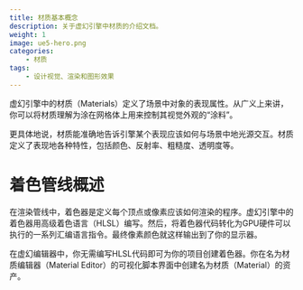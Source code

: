 ```yaml
---
title: 材质基本概念
description: 关于虚幻引擎中材质的介绍文档。
weight: 1
image: ue5-hero.png
categories:
    - 材质
tags:
    - 设计视觉、渲染和图形效果
---
```

虚幻引擎中的材质（Materials）定义了场景中对象的表现属性。从广义上来讲，你可以将材质理解为涂在网格体上用来控制其视觉外观的“涂料”。

更具体地说，材质能准确地告诉引擎某个表现应该如何与场景中地光源交互。材质定义了表现地各种特性，包括颜色、反射率、粗糙度、透明度等。

# 着色管线概述

在渲染管线中，着色器是定义每个顶点或像素应该如何渲染的程序。虚幻引擎中的着色器用高级着色语言（HLSL）编写。然后，将着色器代码转化为GPU硬件可以执行的一系列汇编语言指令。最终像素颜色就这样输出到了你的显示器。

在虚幻编辑器中，你无需编写HLSL代码即可为你的项目创建着色器。你在名为材质编辑器（Material Editor）的可视化脚本界面中创建名为材质（Material）的资产。